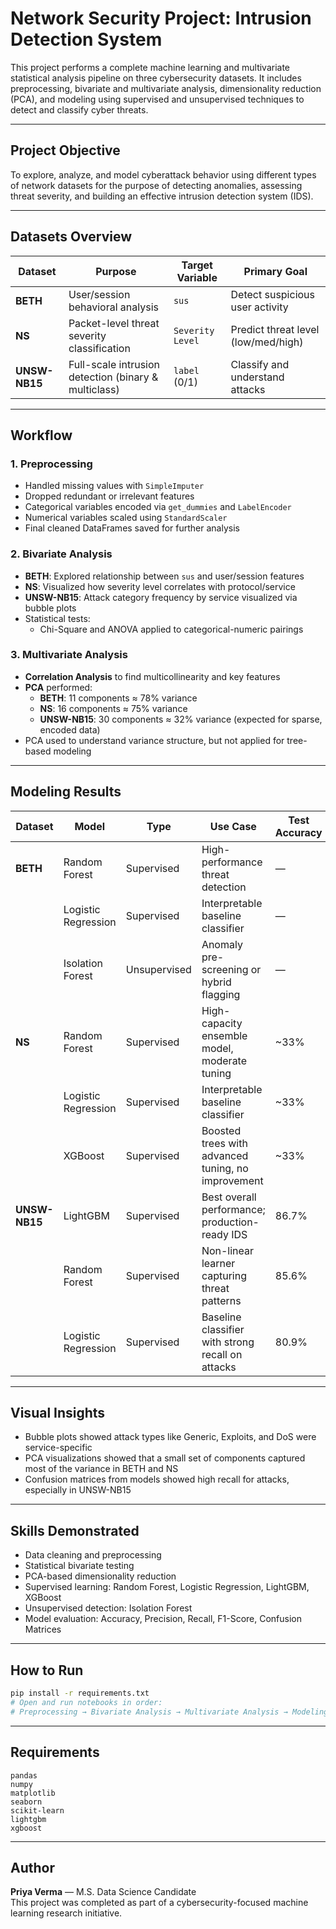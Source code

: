
# Network Security Project: Intrusion Detection System
This project performs a complete machine learning and multivariate statistical analysis pipeline on three cybersecurity datasets. It includes preprocessing, bivariate and multivariate analysis, dimensionality reduction (PCA), and modeling using supervised and unsupervised techniques to detect and classify cyber threats.

---

## Project Objective

To explore, analyze, and model cyberattack behavior using different types of network datasets for the purpose of detecting anomalies, assessing threat severity, and building an effective intrusion detection system (IDS).

---

## Datasets Overview

| Dataset       | Purpose                                             | Target Variable | Primary Goal |
|---------------|-----------------------------------------------------|------------------|--------------|
| **BETH**       | User/session behavioral analysis                   | `sus`            | Detect suspicious user activity |
| **NS**         | Packet-level threat severity classification        | `Severity Level` | Predict threat level (low/med/high) |
| **UNSW-NB15**  | Full-scale intrusion detection (binary & multiclass) | `label` (0/1)    | Classify and understand attacks |

---

## Workflow

### 1. Preprocessing
- Handled missing values with `SimpleImputer`
- Dropped redundant or irrelevant features
- Categorical variables encoded via `get_dummies` and `LabelEncoder`
- Numerical variables scaled using `StandardScaler`
- Final cleaned DataFrames saved for further analysis

### 2. Bivariate Analysis
- **BETH**: Explored relationship between `sus` and user/session features
- **NS**: Visualized how severity level correlates with protocol/service
- **UNSW-NB15**: Attack category frequency by service visualized via bubble plots
- Statistical tests:
  - Chi-Square and ANOVA applied to categorical-numeric pairings

### 3. Multivariate Analysis
- **Correlation Analysis** to find multicollinearity and key features
- **PCA** performed:
  - **BETH**: 11 components ≈ 78% variance
  - **NS**: 16 components ≈ 75% variance
  - **UNSW-NB15**: 30 components ≈ 32% variance (expected for sparse, encoded data)
- PCA used to understand variance structure, but not applied for tree-based modeling

---

## Modeling Results

| Dataset      | Model               | Type        | Use Case                                                    | Test Accuracy | Model Ranking |
|--------------|---------------------|-------------|--------------------------------------------------------------|----------------|----------------|
| **BETH**     | Random Forest        | Supervised  | High-performance threat detection                            | —              | 1st            |
|              | Logistic Regression  | Supervised  | Interpretable baseline classifier                            | —              | 2nd            |
|              | Isolation Forest     | Unsupervised| Anomaly pre-screening or hybrid flagging                    | —              | 3rd            |
| **NS**       | Random Forest        | Supervised  | High-capacity ensemble model, moderate tuning               | ~33%           | 1st            |
|              | Logistic Regression  | Supervised  | Interpretable baseline classifier                           | ~33%           | 2nd            |
|              | XGBoost              | Supervised  | Boosted trees with advanced tuning, no improvement          | ~33%           | 3rd            |
| **UNSW-NB15**| LightGBM             | Supervised  | Best overall performance; production-ready IDS              | 86.7%          | 1st            |
|              | Random Forest        | Supervised  | Non-linear learner capturing threat patterns                | 85.6%          | 2nd            |
|              | Logistic Regression  | Supervised  | Baseline classifier with strong recall on attacks           | 80.9%          | 3rd            |

---

## Visual Insights

- Bubble plots showed attack types like Generic, Exploits, and DoS were service-specific
- PCA visualizations showed that a small set of components captured most of the variance in BETH and NS
- Confusion matrices from models showed high recall for attacks, especially in UNSW-NB15

---

## Skills Demonstrated

- Data cleaning and preprocessing
- Statistical bivariate testing
- PCA-based dimensionality reduction
- Supervised learning: Random Forest, Logistic Regression, LightGBM, XGBoost
- Unsupervised detection: Isolation Forest
- Model evaluation: Accuracy, Precision, Recall, F1-Score, Confusion Matrices

---

## How to Run

```bash
pip install -r requirements.txt
# Open and run notebooks in order:
# Preprocessing → Bivariate Analysis → Multivariate Analysis → Modeling
```

---

## Requirements

```
pandas
numpy
matplotlib
seaborn
scikit-learn
lightgbm
xgboost
```

---

## Author

**Priya Verma** — M.S. Data Science Candidate  
This project was completed as part of a cybersecurity-focused machine learning research initiative.
